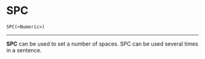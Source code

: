# SPC

```
SPC(<Numeric>)
```

---

**SPC** can be used to set a number of spaces. SPC can be used several times in a sentence.
